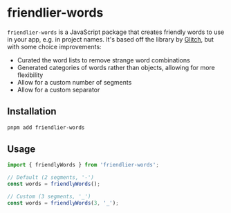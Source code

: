 # friendlier-words

`friendlier-words` is a JavaScript package that creates friendly words to use in your app, e.g. in project names. It's based off the library by [Glitch](https://github.com/glitchdotcom/friendly-words), but with some choice improvements:

- Curated the word lists to remove strange word combinations
- Generated categories of words rather than objects, allowing for more flexibility
- Allow for a custom number of segments
- Allow for a custom separator

## Installation

```bash
pnpm add friendlier-words
```

## Usage

```ts
import { friendlyWords } from 'friendlier-words';

// Default (2 segments, '-')
const words = friendlyWords();

// Custom (3 segments, '_')
const words = friendlyWords(3, '_');
```
